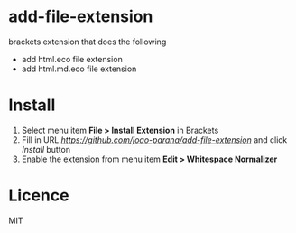 add-file-extension
==================

brackets extension that does the following 
* add html.eco file extension
* add html.md.eco file extension

Install
=======
1. Select menu item **File > Install Extension** in Brackets
2. Fill in URL *https://github.com/joao-parana/add-file-extension* and click *Install* button
3. Enable the extension from menu item **Edit > Whitespace Normalizer**

Licence
=======

MIT
